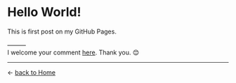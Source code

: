 # Hello World!

This is first post on my GitHub Pages.

———  
I welcome your comment [here](https://github.com/pakLebah/paklebah.github.io/issues/1). Thank you. 😊

---
← [back to Home](index.md)
